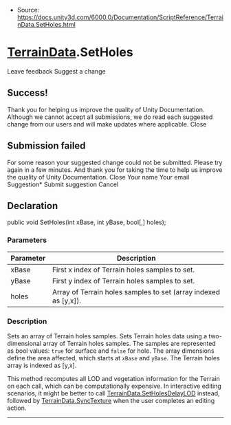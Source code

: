 * Source: https://docs.unity3d.com/6000.0/Documentation/ScriptReference/TerrainData.SetHoles.html

#  [TerrainData](https://docs.unity3d.com/6000.0/Documentation/ScriptReference/TerrainData.html).SetHoles
Leave feedback
Suggest a change
## Success!
Thank you for helping us improve the quality of Unity Documentation. Although we cannot accept all submissions, we do read each suggested change from our users and will make updates where applicable.
Close
## Submission failed
For some reason your suggested change could not be submitted. Please <a>try again</a> in a few minutes. And thank you for taking the time to help us improve the quality of Unity Documentation.
Close
Your name Your email Suggestion* Submit suggestion
Cancel
## Declaration
public void SetHoles(int xBase, int yBase, bool[,] holes); 
### Parameters
Parameter | Description  
---|---  
xBase | First x index of Terrain holes samples to set.  
yBase | First y index of Terrain holes samples to set.  
holes | Array of Terrain holes samples to set (array indexed as [y,x]).  
### Description
Sets an array of Terrain holes samples.
Sets Terrain holes data using a two-dimensional array of Terrain holes samples. The samples are represented as bool values: `true` for surface and `false` for hole. The array dimensions define the area affected, which starts at `xBase` and `yBase`. The Terrain holes array is indexed as [y,x].  
  
This method recomputes all LOD and vegetation information for the Terrain on each call, which can be computationally expensive. In interactive editing scenarios, it might be better to call [TerrainData.SetHolesDelayLOD](https://docs.unity3d.com/6000.0/Documentation/ScriptReference/TerrainData.SetHolesDelayLOD.html) instead, followed by [TerrainData.SyncTexture](https://docs.unity3d.com/6000.0/Documentation/ScriptReference/TerrainData.SyncTexture.html) when the user completes an editing action.
* * *
